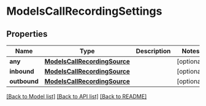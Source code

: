 # ModelsCallRecordingSettings

## Properties
Name | Type | Description | Notes
------------ | ------------- | ------------- | -------------
**any** | [**ModelsCallRecordingSource**](ModelsCallRecordingSource.md) |  | [optional] 
**inbound** | [**ModelsCallRecordingSource**](ModelsCallRecordingSource.md) |  | [optional] 
**outbound** | [**ModelsCallRecordingSource**](ModelsCallRecordingSource.md) |  | [optional] 

[[Back to Model list]](../README.md#documentation-for-models) [[Back to API list]](../README.md#documentation-for-api-endpoints) [[Back to README]](../README.md)


